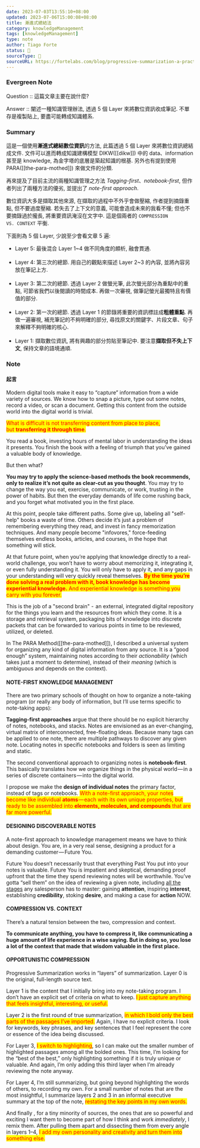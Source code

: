 ```yaml
---
date: 2023-07-03T13:55:10+08:00
updated: 2023-07-06T15:00:08+08:00
title: 漸進式總結法
category: knowledgeManagement
tags: [knowledgeManagement]
type: note
author: Tiago Forte
status: 🌱
sourceType: 📰️
sourceURL: https://fortelabs.com/blog/progressive-summarization-a-practical-technique-for-designing-discoverable-notes/
---
```


### Evergreen Note

Question :: 這篇文章主要在說什麼?

Answer :: 闡述一種知識管理辦法, 透過 5 個 Layer 來將數位資訊收成筆記. 不單存是複製貼上, 要盡可能轉成知識體系.

<!--more-->

### Summary

這是一個使用**漸進式總結數位資訊**的方法, 此篇透過 5 個 Layer 來將數位資訊總結成文件.
文件可以進而轉成知識建構模型 DIKW([[dikw]]) 中的 data、information 甚至是 knowledge, 為金字塔的底層是築起知識的根基. 另外也有提到使用  PARA([[the-para-mothed]]) 來做文件的分類. 

再來提及了目前主流的兩種知識管理之方法 *Tagging-first*、*notebook-first*, 但作者列出了兩種方法的優劣, 並提出了 *note-first approach*.

數位資訊大多是擷取其他來源, 在擷取的過程中不外乎會做壓縮, 作者提到摘錄重點, 但不要過度壓縮. 若失去了上下文的意義, 可能會造成未來的我看不懂; 但也不要摘錄過於攏長, 將重要資訊淹沒在文字中. 這是個兩者的  `COMPRESSION VS. CONTEXT` 平衡.

下面則為 5 個 Layer, 少說至少會看文章 5 遍:

- Layer 5: 最後混合 Layer 1~4 做不同角度的頗析, 融會貫通.</br></br>
- Layer 4: 第三次的總節. 用自己的觀點來描述 Layer 2~3 的內容, 並將內容另放在筆記上方.</br></br>
- Layer 3: 第二次的總節. 透過 Layer 2 做螢光筆, 此次螢光部分為重點中的重點, 可節省我們以後閱讀的時間成本. 再做一次審視, 做筆記螢光最獨特且有價值的部分.</br></br>
- Layer 2: 第一次的總節. 透過 Layer 1 的節錄將重要的資訊標註成**粗體重點**. 再做一遍審視, 補充筆記的不夠明確的部分, 尋找原文的關鍵字、片段文章、句子來解釋不夠明確的核心.</br></br>
- Layer 1: 擷取數位資訊, 將有興趣的部分剪貼至筆記中. 要注意**擷取但不失上下文**, 保持文章的語境通順.

### Note

#### 起言

Modern digital tools make it easy to “capture” information from a wide variety of sources. We know how to snap a picture, type out some notes, record a video, or scan a document. Getting this content from the outside world into the digital world is trivial.

<span style="background-color:yellow;color:red">What is difficult is not transferring content from place to place, but **transferring it through time**.</span>

You read a book, investing hours of mental labor in understanding the ideas it presents. You finish the book with a feeling of triumph that you’ve gained a valuable body of knowledge.

But then what?

**You may try to apply the science-based methods the book recommends, only to realize it’s not quite as clear-cut as you thought**. You may try to change the way you eat, exercise, communicate, or work, trusting in the power of habits. But then the everyday demands of life come rushing back, and you forget what motivated you in the first place.

At this point, people take different paths. Some give up, labeling all "self-help" books a waste of time. Others decide it’s just a problem of remembering everything they read, and invest in fancy memorization techniques. And many people become "infovores," force-feeding themselves endless books, articles, and courses, in the hope that something will stick.

At that future point, when you’re applying that knowledge directly to a real-world challenge, you won’t have to worry about memorizing it, integrating it, or even fully understanding it. You will only have to apply it, and any gaps in your understanding will very quickly reveal themselves. <span style="background-color:yellow;color:red">**By the time you’re done solving a real problem with it, book knowledge has become experiential knowledge.** And experiential knowledge is something you carry with you forever.</span>

This is the job of a "second brain" -  an external, integrated digital repository for the things you learn and the resources from which they come. It is a storage and retrieval system, packaging bits of knowledge into discrete packets that can be forwarded to various points in time to be reviewed, utilized, or deleted.

In The PARA Method([[the-para-mothed]]), I described a universal system for organizing any kind of digital information from any source. It is a “good enough” system, maintaining notes according to their _actionability_ (which takes just a moment to determine), instead of their _meaning_ (which is ambiguous and depends on the context).

#### NOTE-FIRST KNOWLEDGE MANAGEMENT

There are two primary schools of thought on how to organize a note-taking program (or really any body of information, but I’ll use terms specific to note-taking apps):

**Tagging-first approaches** argue that there should be no explicit hierarchy of notes, notebooks, and stacks. Notes are envisioned as an ever-changing, virtual matrix of interconnected, free-floating ideas. Because many tags can be applied to one note, there are multiple pathways to discover any given note. Locating notes in specific notebooks and folders is seen as limiting and static.

The second conventional approach to organizing notes is **notebook-first**. This basically translates how we organize things in the physical world — in a series of discrete containers — into the digital world.

I propose we make the **design of individual notes** the primary factor, instead of tags or notebooks. <span style="background-color:yellow;color:red">With a note-first approach, your notes become like individual **atoms** — each with its own unique properties, but ready to be assembled into **elements, molecules, and compounds** that are far more powerful.</span>

#### DESIGNING DISCOVERABLE NOTES

A note-first approach to knowledge management means we have to think about design. You are, in a very real sense, designing a product for a demanding customer — Future You.

Future You doesn’t necessarily trust that everything Past You put into your notes is valuable. Future You is impatient and skeptical, demanding proof upfront that the time they spend reviewing notes will be worthwhile. You’ve gotta “sell them” on the idea of reviewing a given note, including [all the stages](https://www.thebalance.com/get-to-know-and-use-aida-39273) any salesperson has to master: gaining **attention**, inspiring **interest**, establishing **credibility**, stoking **desire**, and making a case for **action** NOW.

#### COMPRESSION VS. CONTEXT

There’s a natural tension between the two, compression and context.

**To communicate anything, you have to compress it, like communicating a huge amount of life experience in a wise saying. But in doing so, you lose a lot of the context that made that wisdom valuable in the first place.**

#### OPPORTUNISTIC COMPRESSION

Progressive Summarization works in “layers” of summarization. Layer 0 is the original, full-length source text.

Layer 1 is the content that I initially bring into my note-taking program. I don’t have an explicit set of criteria on what to keep. <span style="background-color:yellow;color:red">I just capture anything that feels insightful, interesting, or useful.</span>

Layer 2 is the first round of true summarization, <span style="background-color:yellow;color:red">in which I bold only the best parts of the passages I’ve imported.</span> Again, I have no explicit criteria. I look for keywords, key phrases, and key sentences that I feel represent the core or essence of the idea being discussed.

For Layer 3, <span style="background-color:yellow;color:red">I switch to highlighting</span>, so I can make out the smaller number of highlighted passages among all the bolded ones. This time, I’m looking for the “best of the best,” only highlighting something if it is truly unique or valuable. And again, I’m only adding this third layer when I’m already reviewing the note anyway.

For Layer 4, I’m still summarizing, but going beyond highlighting the words of others, to recording my own. For a small number of notes that are the most insightful, I summarize layers 2 and 3 in an informal executive summary at the top of the note, <span style="background-color:yellow;color:red">restating the key points in my own words.</span>

And finally , for a tiny minority of sources, the ones that are so powerful and exciting I want them to become part of how I think and work _immediately_, I remix them. After pulling them apart and dissecting them from every angle in layers 1–4, <span style="background-color:yellow;color:red">I add my own personality and creativity and turn them into something else.</span>
